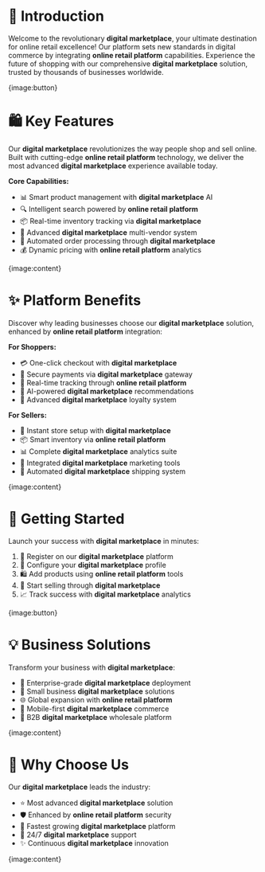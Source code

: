 # 🌟 Introduction

Welcome to the revolutionary **digital marketplace**, your ultimate destination for online retail excellence! Our platform sets new standards in digital commerce by integrating **online retail platform** capabilities. Experience the future of shopping with our comprehensive **digital marketplace** solution, trusted by thousands of businesses worldwide.

{image:button}

# 🛍️ Key Features

Our **digital marketplace** revolutionizes the way people shop and sell online. Built with cutting-edge **online retail platform** technology, we deliver the most advanced **digital marketplace** experience available today.

**Core Capabilities:**

- 📊 Smart product management with **digital marketplace** AI
- 🔍 Intelligent search powered by **online retail platform**
- 📦 Real-time inventory tracking via **digital marketplace**
- 👥 Advanced **digital marketplace** multi-vendor system
- 🔄 Automated order processing through **digital marketplace**
- 💰 Dynamic pricing with **online retail platform** analytics

{image:content}

# ✨ Platform Benefits

Discover why leading businesses choose our **digital marketplace** solution, enhanced by **online retail platform** integration:

**For Shoppers:**

- 💳 One-click checkout with **digital marketplace**
- 🏦 Secure payments via **digital marketplace** gateway
- 🚚 Real-time tracking through **online retail platform**
- 🎯 AI-powered **digital marketplace** recommendations
- 🎁 Advanced **digital marketplace** loyalty system

**For Sellers:**

- 🏪 Instant store setup with **digital marketplace**
- 📦 Smart inventory via **online retail platform**
- 📊 Complete **digital marketplace** analytics suite
- 📢 Integrated **digital marketplace** marketing tools
- 🚢 Automated **digital marketplace** shipping system

{image:content}

# 🏁 Getting Started

Launch your success with **digital marketplace** in minutes:

1. 📝 Register on our **digital marketplace** platform
2. 🎯 Configure your **digital marketplace** profile
3. 🛍️ Add products using **online retail platform** tools
4. 🚀 Start selling through **digital marketplace**
5. 📈 Track success with **digital marketplace** analytics

{image:button}

# 💡 Business Solutions

Transform your business with **digital marketplace**:

- 🏢 Enterprise-grade **digital marketplace** deployment
- 🏪 Small business **digital marketplace** solutions
- 🌐 Global expansion with **online retail platform**
- 📱 Mobile-first **digital marketplace** commerce
- 🤝 B2B **digital marketplace** wholesale platform

{image:content}

# 🌟 Why Choose Us

Our **digital marketplace** leads the industry:

- ⭐ Most advanced **digital marketplace** solution
- 🛡️ Enhanced by **online retail platform** security
- 🚀 Fastest growing **digital marketplace** platform
- 💫 24/7 **digital marketplace** support
- ✨ Continuous **digital marketplace** innovation

{image:content}